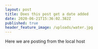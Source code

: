 ```yaml
---
layout: post
title: Does this post get a date added
date: 2020-06-21T15:36:02.382Z
published: true
header_feature_image: /uploads/water.jpg
---
```

Here we are posting from the local host